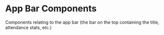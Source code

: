 # App Bar Components

Components relating to the app bar (the bar on the top containing the title, attendance stats, etc.)
